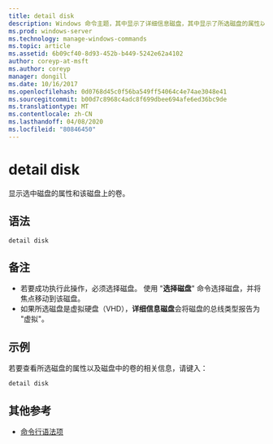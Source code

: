 ```yaml
---
title: detail disk
description: Windows 命令主题，其中显示了详细信息磁盘，其中显示了所选磁盘的属性以及该磁盘上的卷。
ms.prod: windows-server
ms.technology: manage-windows-commands
ms.topic: article
ms.assetid: 6b09cf40-8d93-452b-b449-5242e62a4102
author: coreyp-at-msft
ms.author: coreyp
manager: dongill
ms.date: 10/16/2017
ms.openlocfilehash: 0d0768d45c0f56ba549ff54064c4e74ae3048e41
ms.sourcegitcommit: b00d7c8968c4adc8f699dbee694afe6ed36bc9de
ms.translationtype: MT
ms.contentlocale: zh-CN
ms.lasthandoff: 04/08/2020
ms.locfileid: "80846450"
---
```

# <a name="detail-disk"></a>detail disk

显示选中磁盘的属性和该磁盘上的卷。

## <a name="syntax"></a>语法

```
detail disk
```

## <a name="remarks"></a>备注

-   若要成功执行此操作，必须选择磁盘。 使用 "**选择磁盘**" 命令选择磁盘，并将焦点移动到该磁盘。
-   如果所选磁盘是虚拟硬盘（VHD），**详细信息磁盘**会将磁盘的总线类型报告为 "虚拟"。

## <a name="examples"></a><a name=BKMK_examples></a>示例

若要查看所选磁盘的属性以及磁盘中的卷的相关信息，请键入：
```
detail disk
```

## <a name="additional-references"></a>其他参考

- [命令行语法项](command-line-syntax-key.md)

